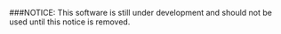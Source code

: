 ###NOTICE: This software is still under development and should not be used until this notice is removed.